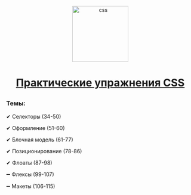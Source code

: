 <p align="center">
<img src="https://cdn.icon-icons.com/icons2/2790/PNG/512/css_filetype_icon_177544.png" alt="css"  height= "150px">

<h1 align="center">

[Практические упражнения CSS](https://code.mu/ru/markup/book/prime/)
  
</h1>

</p>

### Темы:
<p>✔ Селекторы (34-50)</p>
<p>✔ Оформление (51-60)</p>
<p>✔ Блочная модель (61-77)</p>
<p>✔ Позиционирование (78-86)</p>
<p>✔ Флоаты (87-98)</p>
<p>➖ Флексы (99-107)</p>
<p>➖ Макеты (106-115)</p>
